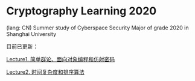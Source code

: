 # Cryptography Learning 2020
(lang: CN) Summer study of Cyberspace Security Major of grade 2020 in Shanghai University

目前已更新：

[Lecture1. 简单群论、面向对象编程和仿射密码](https://luminolt.cn/2021/06/13/CTF-Experiment-Guide-1-Affine-Cipher/#Lecture-1-%E7%AE%80%E5%8D%95%E7%BE%A4%E8%AE%BA%E3%80%81%E9%9D%A2%E5%90%91%E5%AF%B9%E8%B1%A1%E7%BC%96%E7%A8%8B%E5%92%8C%E4%BB%BF%E5%B0%84%E5%AF%86%E7%A0%81)

[Lecture2. 时间复杂度和排序算法](https://luminolt.cn/2021/06/19/CTF-Experiment-Guide-2-Sorting-Algorithm/)
